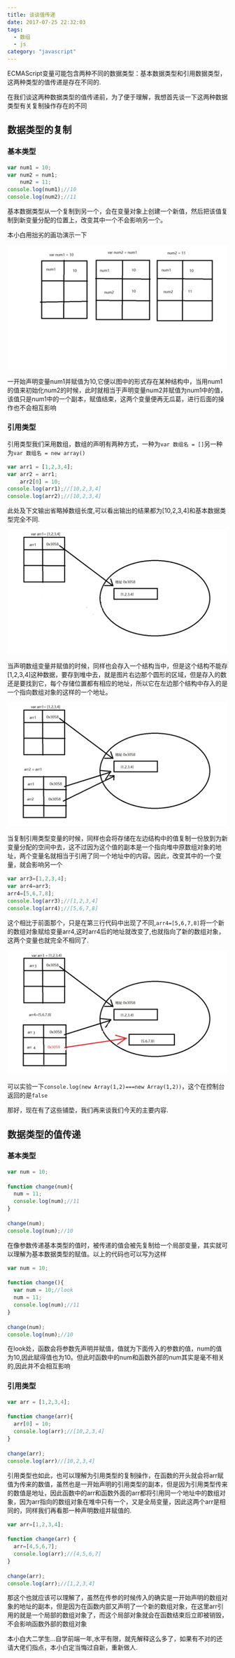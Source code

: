 ```yaml
---
title: 谈谈值传递
date: 2017-07-25 22:32:03
tags:
  - 数组
  - js
category: "javascript"
---
```


ECMAScript变量可能包含两种不同的数据类型：基本数据类型和引用数据类型，这两种类型的值传递是存在不同的.

在我们谈这两种数据类型的值传递前，为了便于理解，我想首先谈一下这两种数据类型有关复制操作存在的不同

## 数据类型的复制

### 基本类型

```javascript
var num1 = 10;
var num2 = num1;
    num2 = 11;
console.log(num1);//10
console.log(num2);//11
```

基本数据类型从一个复制到另一个，会在变量对象上创建一个新值，然后把该值复制到新变量分配的位置上，改变其中一个不会影响另一个。

本小白用拙劣的画功演示一下

![pic1](谈谈值传递/pic1.jpg)

<!--more-->

一开始声明变量num1并赋值为10,它便以图中的形式存在某种结构中，当用num1的值来初始化num2的时候，此时就相当于声明变量num2并赋值为num1中的值，该值只是num1中的一个副本，赋值结束，这两个变量便再无瓜葛，进行后面的操作也不会相互影响

### 引用类型

引用类型我们采用数组，数组的声明有两种方式，一种为``var 数组名 = []``另一种为``var 数组名 = new array()``

```javascript
var arr1 = [1,2,3,4];
var arr2 = arr1;
    arr2[0] = 10;
console.log(arr1);//[10,2,3,4]
console.log(arr2);//[10,2,3,4]
```

此处及下文输出省略掉数组长度,可以看出输出的结果都为[10,2,3,4]和基本数据类型完全不同.

![pic2](谈谈值传递/pic2.jpg)

当声明数组变量并赋值的时候，同样也会存入一个结构当中，但是这个结构不能存[1,2,3,4]这种数据，要存到堆中去，就是图片右边那个圆形的区域，但是存入的数还是要找到它，每个存储位置都有相应的地址，所以它在左边那个结构中存入的是一个指向数组对象的这样的一个地址。

![pic3](谈谈值传递/pic3.jpg)

当复制引用类型变量的时候，同样也会将存储在左边结构中的值复制一份放到为新变量分配的空间中去，这不过因为这个值的副本是一个指向堆中原数组对象的地址，两个变量名就相当于引用了同一个地址中的内容。因此，改变其中的一个变量，就会影响另一个


```javascript
var arr3=[1,2,3,4];
var arr4=arr3;
arr4=[5,6,7,8];
console.log(arr3);//[1,2,3,4]
console.log(arr4);//[5,6,7,8]
```

这个相比于前面那个，只是在第三行代码中出现了不同,``arr4=[5,6,7,8]``将一个新的数组对象赋给变量arr4,这时arr4后的地址就改变了,也就指向了新的数组对象，这两个变量也就完全不相同了.

![pic4](谈谈值传递/pic4.jpg)

可以实验一下``console.log(new Array(1,2)===new Array(1,2))``，这个在控制台返回的是``false``

那好，现在有了这些铺垫，我们再来谈我们今天的主要内容.

## 数据类型的值传递 

### 基本类型

```javascript
var num = 10;

function change(num){
  num = 11;
  console.log(num);//11
}

change(num);
console.log(num);//10
```

在像参数传递基本类型的值时，被传递的值会被先复制给一个局部变量，其实就可以理解为基本数据类型的赋值。以上的代码也可以写为这样

```javascript
var num = 10;

function change(){
  var num = 10;//look
  num = 11;
  console.log(num);//11
}

change(num);
console.log(num);//10
```

在look处，函数会将参数先声明并赋值，值就为下面传入的参数的值，num的值为10,因此赋得值也为10。但此时函数中的num和函数外部的num其实是毫不相关的,因此并不会相互影响

### 引用类型

```javascript
var arr = [1,2,3,4];

function change(arr){
  arr[0] = 10;
  console.log(arr);//[10,2,3,4]
}

change(arr);
console.log(arr)//[10,2,3,4]
```

引用类型也如此，也可以理解为引用类型的复制操作，在函数的开头就会将arr赋值为传来的数值，虽然也是一开始声明的引用类型的副本，但是因为引用类型传来的数值是地址，因此函数中的arr和函数外面的arr都将引用同一个地址中的数组对象，因为arr指向的数组对象在堆中只有一个，又是全局变量，因此这两个arr是相同的，同样我们再看那一种声明数组并赋值的.

```javascript
var arr=[1,2,3,4];

function change(arr) {
  arr=[4,5,6,7];
  console.log(arr);//[4,5,6,7]
}

change(arr);
console.log(arr);//[1,2,3,4]
```

那这个也就应该可以理解了，虽然在传参的时候传入的确实是一开始声明的数组对象的地址的副本，但是因为在函数内部又声明了一个新的数组对象，在这里arr引用的就是一个局部的数组对象了，而这个局部对象就会在函数结束后立即被销毁，不会影响函数外部的数组对象

本小白大二学生...自学前端一年,水平有限，就先解释这么多了，如果有不对的还请大佬们指点，本小白定当悔过自新，重新做人.

